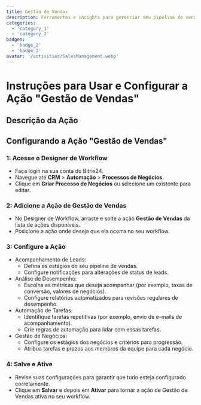 ```yaml
---
title: Gestão de Vendas
description: Ferramentas e insights para gerenciar seu pipeline de vendas de forma eficaz.
categories:
  - 'category_1'
  - 'category_2'
badges:
  - 'badge_2'
  - 'badge_3'
avatar: '/activities/SalesManagement.webp'
---
```


# Instruções para Usar e Configurar a Ação "Gestão de Vendas"

## Descrição da Ação

## **Configurando a Ação "Gestão de Vendas"**

### 1: Acesse o Designer de Workflow
- Faça login na sua conta do Bitrix24.
- Navegue até **CRM** > **Automação** > **Processos de Negócios**.
- Clique em **Criar Processo de Negócios** ou selecione um existente para editar.

### 2: Adicione a Ação de Gestão de Vendas
- No Designer de Workflow, arraste e solte a ação **Gestão de Vendas** da lista de ações disponíveis.
- Posicione a ação onde deseja que ela ocorra no seu workflow.

### 3: Configure a Ação
- Acompanhamento de Leads:
  - Defina os estágios do seu pipeline de vendas.
  - Configure notificações para alterações de status de leads.
- Análise de Desempenho:
  - Escolha as métricas que deseja acompanhar (por exemplo, taxas de conversão, valores de negócios).
  - Configure relatórios automatizados para revisões regulares de desempenho.
- Automação de Tarefas:
  - Identifique tarefas repetitivas (por exemplo, envio de e-mails de acompanhamento).
  - Crie regras de automação para lidar com essas tarefas.
- Gestão de Negócios:
  - Configure os estágios dos negócios e critérios para progressão.
  - Atribua tarefas e prazos aos membros da equipe para cada negócio.

### 4: Salve e Ative
- Revise suas configurações para garantir que tudo esteja configurado corretamente.
- Clique em **Salvar** e depois em **Ativar** para tornar a ação de Gestão de Vendas ativa no seu workflow.